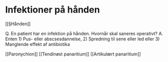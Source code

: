 # Infektioner på hånden
[[§Hånden]]

Q. En patient har en infektion på hånden. Hvornår skal saneres operativt?
A. Enten 1) Pus- eller abscsesdannelse, 2) Spredning til sene eller led eller 3) Manglende effekt af antibiotika

[[Paronychion]]
[[Tendinøst panaritium]]
[[Artikulært panaritium]]

<!-- #anki/tag/med/Orto #anki/deck/Medicine -->

<!-- {BearID:282EEC69-5EF1-444E-8E2F-122DA1A8A06E-15088-0000D3E2FAA73E92} -->

